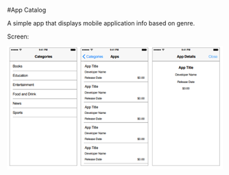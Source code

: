 #App Catalog

A simple app that displays mobile application info based on genre.

Screen:

![](screenshots/1.PNG)
